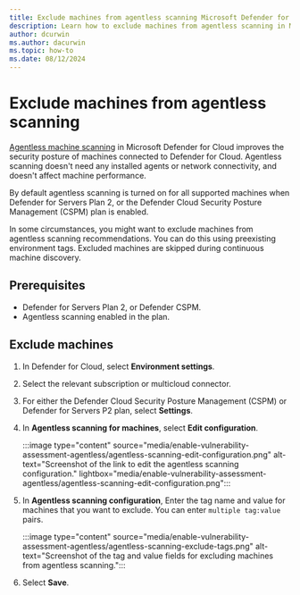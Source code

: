 ```yaml
---
title: Exclude machines from agentless scanning Microsoft Defender for Cloud
description: Learn how to exclude machines from agentless scanning in Microsoft Defender for Cloud.
author: dcurwin
ms.author: dacurwin
ms.topic: how-to
ms.date: 08/12/2024
---
```


# Exclude machines from agentless scanning

[Agentless machine scanning](concept-agentless-data-collection.md) in Microsoft Defender for Cloud improves the security posture of machines connected to Defender for Cloud. Agentless scanning doesn't need any installed agents or network connectivity, and doesn't affect machine performance.

By default agentless scanning is turned on for all supported machines when Defender for Servers Plan 2, or the Defender Cloud Security Posture Management (CSPM) plan is enabled.

In some circumstances, you might want to exclude machines from agentless scanning recommendations. You can do this using preexisting environment tags. Excluded machines are skipped during continuous machine discovery.

## Prerequisites

- Defender for Servers Plan 2, or Defender CSPM.
- Agentless scanning enabled in the plan.

## Exclude machines

1. In Defender for Cloud, select **Environment settings**.
1. Select the relevant subscription or multicloud connector.
1. For either the Defender Cloud Security Posture Management (CSPM) or Defender for Servers P2 plan, select **Settings**.
1. In **Agentless scanning for machines**, select **Edit configuration**.

    :::image type="content" source="media/enable-vulnerability-assessment-agentless/agentless-scanning-edit-configuration.png" alt-text="Screenshot of the link to edit the agentless scanning configuration." lightbox="media/enable-vulnerability-assessment-agentless/agentless-scanning-edit-configuration.png":::

1. In **Agentless scanning configuration**, Enter the tag name and value for machines that you want to exclude. You can enter `multiple tag:value` pairs.

    :::image type="content" source="media/enable-vulnerability-assessment-agentless/agentless-scanning-exclude-tags.png" alt-text="Screenshot of the tag and value fields for excluding machines from agentless scanning.":::

1. Select **Save**.

